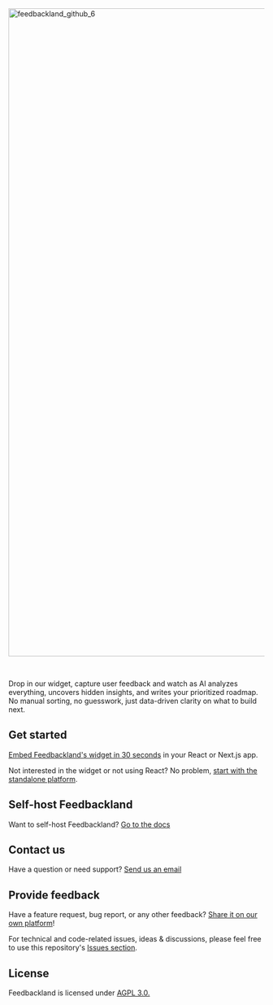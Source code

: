 
<img width="2473" height="1274" alt="feedbackland_github_6" src="https://github.com/user-attachments/assets/6f42920a-9949-44e8-a907-92e9fd33f7a3" />

&nbsp;

Drop in our widget, capture user feedback and watch as AI analyzes everything, uncovers hidden insights, and writes your prioritized roadmap. No manual sorting, no guesswork, just data-driven clarity on what to build next.

## Get started

[Embed Feedbackland's widget in 30 seconds](https://www.feedbackland.com/#embed) in your React or Next.js app.

Not interested in the widget or not using React? No problem, [start with the standalone platform](https://get-started.feedbackland.com).

## Self-host Feedbackland

Want to self-host Feedbackland? [Go to the docs](https://github.com/feedbackland/feedbackland/blob/main/SELFHOSTING.md)

## Contact us

Have a question or need support? [Send us an email](mailto:hello@feedbackland.com)

## Provide feedback

Have a feature request, bug report, or any other feedback? [Share it on our own platform](https://dogfood.feedbackland.com)!

For technical and code-related issues, ideas & discussions, please feel free to use this repository's [Issues section](https://github.com/feedbackland/feedbackland/issues).

## License

Feedbackland is licensed under [AGPL 3.0.](https://github.com/feedbackland/feedbackland?tab=AGPL-3.0-1-ov-file)
